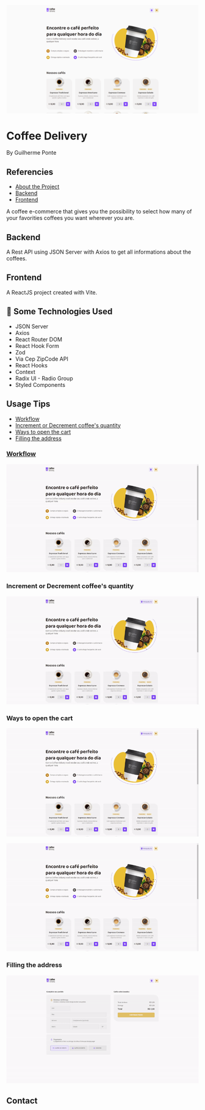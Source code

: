 
![App Screenshot](https://raw.githubusercontent.com/gponte7/coffee-delivery/master/assets/homeScreen.PNG)
# Coffee Delivery

By Guilherme Ponte




## Referencies

 - [About the Project](https://awesomeopensource.com/project/elangosundar/awesome-README-templates)
 - [Backend](https://github.com/matiassingers/awesome-readme)
 - [Frontend](https://bulldogjob.com/news/449-how-to-write-a-good-readme-for-your-github-project)


A coffee e-commerce that gives you the possibility to select how many of your favorities coffees you want wherever you are.
## Backend

A Rest API using JSON Server with Axios to get all informations about the coffees.
## Frontend

A ReactJS project created with Vite.
## 🚀 Some Technologies Used

- JSON Server
- Axios
- React Router DOM
- React Hook Form
- Zod
- Via Cep ZipCode API
- React Hooks
- Context
- Radix UI - Radio Group
- Styled Components
## Usage Tips

- [Workflow](https://github.com/gponte7/coffee-delivery#workflow)
- [Increment or Decrement coffee's quantity](https://github.com/gponte7/coffee-delivery#quantity)
- [Ways to open the cart](https://github.com/gponte7/coffee-delivery#openCart)
- [Filling the address](https://github.com/gponte7/coffee-delivery#address)
### [Workflow](/workflow)

![App Screenshot](https://raw.githubusercontent.com/gponte7/coffee-delivery/master/assets/siteWorkflow.gif)
### Increment or Decrement coffee's quantity

![App Screenshot](https://raw.githubusercontent.com/gponte7/coffee-delivery/master/assets/addingAndRemovingFromCart.gif)
### Ways to open the cart

![App Screenshot](https://raw.githubusercontent.com/gponte7/coffee-delivery/master/assets/addingAndShowingCart1.gif)

![App Screenshot](https://raw.githubusercontent.com/gponte7/coffee-delivery/master/assets/addingAndShowingCart2.gif)
### Filling the address

![App Screenshot](https://raw.githubusercontent.com/gponte7/coffee-delivery/master/assets/addressFill.gif)
## Contact